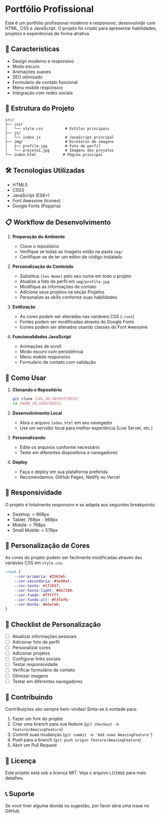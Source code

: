 # Portfólio Profissional

Este é um portfólio profissional moderno e responsivo, desenvolvido com HTML, CSS e JavaScript. O projeto foi criado para apresentar habilidades, projetos e experiências de forma atrativa.

## 🚀 Características

- Design moderno e responsivo
- Modo escuro
- Animações suaves
- SEO otimizado
- Formulário de contato funcional
- Menu mobile responsivo
- Integração com redes sociais

## 📁 Estrutura do Projeto

```
src/
├── css/
│   └── style.css          # Estilos principais
├── js/
│   └── index.js           # JavaScript principal
├── img/                   # Diretório de imagens
│   ├── profile.jpg        # Foto de perfil
│   └── projeto1.jpg       # Imagens dos projetos
└── index.html            # Página principal
```

## 🛠️ Tecnologias Utilizadas

- HTML5
- CSS3
- JavaScript (ES6+)
- Font Awesome (ícones)
- Google Fonts (Poppins)

## 📋 Workflow de Desenvolvimento

1. **Preparação do Ambiente**
   - Clone o repositório
   - Verifique se todas as imagens estão na pasta `img/`
   - Certifique-se de ter um editor de código instalado

2. **Personalização do Conteúdo**
   - Substitua `[Seu Nome]` pelo seu nome em todo o projeto
   - Atualize a foto de perfil em `img/profile.jpg`
   - Modifique as informações de contato
   - Adicione seus projetos na seção Projetos
   - Personalize as skills conforme suas habilidades

3. **Estilização**
   - As cores podem ser alteradas nas variáveis CSS (`:root`)
   - Fontes podem ser modificadas através do Google Fonts
   - Ícones podem ser alterados usando classes do Font Awesome

4. **Funcionalidades JavaScript**
   - Animações de scroll
   - Modo escuro com persistência
   - Menu mobile responsivo
   - Formulário de contato com validação

## 🔧 Como Usar

1. **Clonando o Repositório**
   ```bash
   git clone [URL_DO_REPOSITÓRIO]
   cd [NOME_DO_DIRETÓRIO]
   ```

2. **Desenvolvimento Local**
   - Abra o arquivo `index.html` em seu navegador
   - Use um servidor local para melhor experiência (Live Server, etc.)

3. **Personalizando**
   - Edite os arquivos conforme necessário
   - Teste em diferentes dispositivos e navegadores

4. **Deploy**
   - Faça o deploy em sua plataforma preferida
   - Recomendamos: GitHub Pages, Netlify ou Vercel

## 📱 Responsividade

O projeto é totalmente responsivo e se adapta aos seguintes breakpoints:

- Desktop: > 968px
- Tablet: 768px - 968px
- Mobile: < 768px
- Small Mobile: < 576px

## 🎨 Personalização de Cores

As cores do projeto podem ser facilmente modificadas através das variáveis CSS em `style.css`:

```css
:root {
    --cor-primaria: #2563eb;
    --cor-secundaria: #1e40af;
    --cor-texto: #1f2937;
    --cor-texto-light: #6b7280;
    --cor-fundo: #ffffff;
    --cor-fundo-alt: #f3f4f6;
    --cor-borda: #e5e7eb;
}
```

## 📝 Checklist de Personalização

- [ ] Atualizar informações pessoais
- [ ] Adicionar foto de perfil
- [ ] Personalizar cores
- [ ] Adicionar projetos
- [ ] Configurar links sociais
- [ ] Testar responsividade
- [ ] Verificar formulário de contato
- [ ] Otimizar imagens
- [ ] Testar em diferentes navegadores

## 🤝 Contribuindo

Contribuições são sempre bem-vindas! Sinta-se à vontade para:

1. Fazer um fork do projeto
2. Criar uma branch para sua feature (`git checkout -b feature/AmazingFeature`)
3. Commit suas mudanças (`git commit -m 'Add some AmazingFeature'`)
4. Push para a branch (`git push origin feature/AmazingFeature`)
5. Abrir um Pull Request

## 📄 Licença

Este projeto está sob a licença MIT. Veja o arquivo `LICENSE` para mais detalhes.

## 📞 Suporte

Se você tiver alguma dúvida ou sugestão, por favor abra uma issue no GitHub. 
